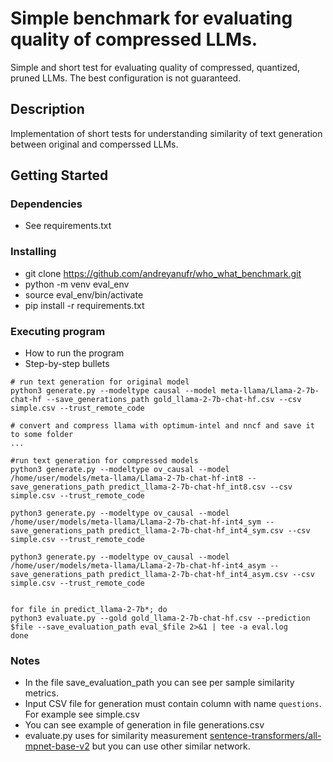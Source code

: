 # Simple benchmark for evaluating quality of compressed LLMs.

Simple and short test for evaluating quality of compressed, quantized, pruned LLMs.
The best configuration is not guaranteed.

## Description

Implementation of short tests for understanding similarity of text generation between original and comperssed LLMs.

## Getting Started

### Dependencies

* See requirements.txt

### Installing

* git clone https://github.com/andreyanufr/who_what_benchmark.git
* python -m venv eval_env
* source eval_env/bin/activate
* pip install -r requirements.txt

### Executing program

* How to run the program
* Step-by-step bullets
```
# run text generation for original model
python3 generate.py --modeltype causal --model meta-llama/Llama-2-7b-chat-hf --save_generations_path gold_llama-2-7b-chat-hf.csv --csv simple.csv --trust_remote_code

# convert and compress llama with optimum-intel and nncf and save it to some folder
...

#run text generation for compressed models
python3 generate.py --modeltype ov_causal --model /home/user/models/meta-llama/Llama-2-7b-chat-hf-int8 --save_generations_path predict_llama-2-7b-chat-hf_int8.csv --csv simple.csv --trust_remote_code

python3 generate.py --modeltype ov_causal --model /home/user/models/meta-llama/Llama-2-7b-chat-hf-int4_sym --save_generations_path predict_llama-2-7b-chat-hf_int4_sym.csv --csv simple.csv --trust_remote_code

python3 generate.py --modeltype ov_causal --model /home/user/models/meta-llama/Llama-2-7b-chat-hf-int4_asym --save_generations_path predict_llama-2-7b-chat-hf_int4_asym.csv --csv simple.csv --trust_remote_code


for file in predict_llama-2-7b*; do
python3 evaluate.py --gold gold_llama-2-7b-chat-hf.csv --prediction $file --save_evaluation_path eval_$file 2>&1 | tee -a eval.log
done
```

### Notes

* In the file save_evaluation_path you can see per sample similarity metrics.
* Input CSV file for generation must contain column with name `questions`. For example see simple.csv
* You can see example of generation in file generations.csv
* evaluate.py uses for similarity measurement [sentence-transformers/all-mpnet-base-v2](https://huggingface.co/sentence-transformers/all-mpnet-base-v2) but you can use other similar network.
